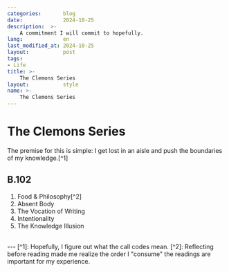 ```yaml
---
categories:       blog
date:             2024-10-25
description:  >-
    A commitment I will commit to hopefully.
lang:             en
last_modified_at: 2024-10-25
layout:           post
tags:
- Life
title: >-
    The Clemons Series
layout:           style
name: >-
    The Clemons Series
---
```


# The Clemons Series

The premise for this is simple: I get lost in an aisle and push the boundaries of my knowledge.[^1]

## B.102
1. Food & Philosophy[^2]
2. Absent Body 
3. The Vocation of Writing
4. Intentionality
5. The Knowledge Illusion

<br/>
---
[^1]: Hopefully, I figure out what the call codes mean.
[^2]: Reflecting before reading made me realize the order I "consume" the readings are important for my experience.